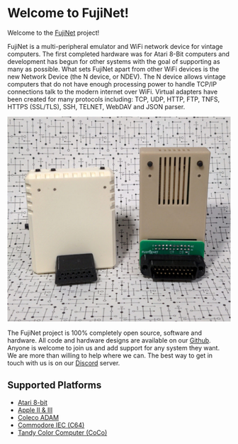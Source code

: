 # Welcome to FujiNet!

Welcome to the [FujiNet](https://fujinet.online) project!  

FujiNet is a multi-peripheral emulator and WiFi network device for vintage computers. The first completed hardware was for Atari 8-Bit computers and development has begun for other systems with the goal of supporting as many as possible. What sets FujiNet apart from other WiFi devices is the new Network Device (the N device, or NDEV). The N device allows vintage computers that do not have enough processing power to handle TCP/IP connections talk to the modern internet over WiFi. Virtual adapters have been created for many protocols including: TCP, UDP, HTTP, FTP, TNFS, HTTPS (SSL/TLS), SSH, TELNET, WebDAV and JSON parser. 

![Apple & Atari FujiNet Devices](../media/FujiApple-Rev1-Atari-Cousins-1024x939.jpg)

The FujiNet project is 100% completely open source, software and hardware. All code and hardware designs are available on our [Github](lhttps://github.com/FujiNetWIFI). Anyone is welcome to join us and add support for any system they want. We are more than willing to help where we can. The best way to get in touch with us is on our [Discord](https://discord.gg/7MfFTvD) server.

## Supported Platforms

- [Atari 8-bit](https://fujinet.online/atari-8-bit/)
- [Apple II & III](https://fujinet.online/apple-ii-iii/)
- [Coleco ADAM](https://fujinet.online/coleco-adam/)
- [Commodore IEC (C64)](https://fujinet.online/commodore-iec/)
- [Tandy Color Computer (CoCo)](https://fujinet.online/tandy-color-computer/)